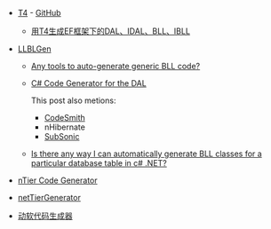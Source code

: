 - [T4](https://en.wikipedia.org/wiki/Text_Template_Transformation_Toolkit) - [GitHub](https://github.com/mono/t4)

  - [用T4生成EF框架下的DAL、IDAL、BLL、IBLL](https://www.cnblogs.com/zhaoshujie/p/12052409.html)

- [LLBLGen](https://www.llblgen.com/)

  - [Any tools to auto-generate generic BLL code?](https://forums.asp.net/t/1237285.aspx?Any+tools+to+auto+generate+generic+BLL+code+)

  - [C# Code Generator for the DAL](https://social.msdn.microsoft.com/Forums/en-US/0f43767e-1194-4210-8941-53aa9381966b/c-code-generator-for-the-dal?forum=architecturegeneral)

    This post also metions:

    - [CodeSmith](https://www.codesmithtools.com/)
    - nHibernate
    - [SubSonic](https://github.com/subsonic/SubSonic-3.0)

  - [Is there any way I can automatically generate BLL classes for a particular database table in c# .NET?](https://stackoverflow.com/questions/56545506/is-there-any-way-i-can-automatically-generate-bll-classes-for-a-particular-datab)

- [nTier Code Generator](https://www.codeproject.com/Articles/498909/nTier-Code-Generator)

- [netTierGenerator](https://www.codeproject.com/Articles/31365/netTierGenerator)

- [动软代码生成器](http://www.maticsoft.com/default.htm)

